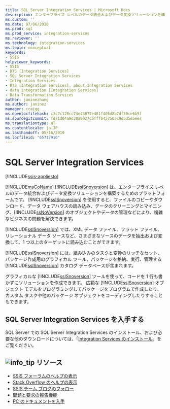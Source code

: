 ```yaml
---
title: SQL Server Integration Services | Microsoft Docs
description: エンタープライズ レベルのデータ統合およびデータ変換ソリューションを構築するための Microsoft のプラットフォームである SQL Server Integration Services について説明します
ms.custom: ''
ms.date: 07/06/2018
ms.prod: sql
ms.prod_service: integration-services
ms.reviewer: ''
ms.technology: integration-services
ms.topic: conceptual
keywords:
- SSIS
helpviewer_keywords:
- SSIS
- DTS [Integration Services]
- SQL Server Integration Services
- Integration Services
- DTS [Integration Services], about Integration Services
- data integration [Integration Services]
- Data Transformation Services
author: janinezhang
ms.author: janinez
manager: craigg
ms.openlocfilehash: c3c7c128cc74e43877e481f405d8b7df30ce6b5f
ms.sourcegitcommit: fd71d04a9d30a9927cbfff645750ac9d5d5e5ee7
ms.translationtype: HT
ms.contentlocale: ja-JP
ms.lasthandoff: 05/16/2019
ms.locfileid: "65717910"
---
```

# <a name="sql-server-integration-services"></a>SQL Server Integration Services

[!INCLUDE[ssis-appliesto](../includes/ssis-appliesto-ssvrpluslinux-asdb-asdw-xxx.md)]



[!INCLUDE[msCoName](../includes/msconame-md.md)] [!INCLUDE[ssISnoversion](../includes/ssisnoversion-md.md)] は、エンタープライズ レベルのデータ統合およびデータ変換ソリューションを構築するためのプラットフォームです。 [!INCLUDE[ssISnoversion](../includes/ssisnoversion-md.md)] を使用すると、ファイルのコピーやダウンロード、データ ウェアハウスの読み込み、データのクリーニングとマイニング、[!INCLUDE[ssNoVersion](../includes/ssnoversion-md.md)] のオブジェクトやデータの管理などにより、複雑なビジネスの問題を解決できます。

[!INCLUDE[ssISnoversion](../includes/ssisnoversion-md.md)] では、XML データ ファイル、フラット ファイル、リレーショナル データ ソースなど、さまざまなソースのデータを抽出および変換して、1 つ以上のターゲットに読み込むことができます。

[!INCLUDE[ssISnoversion](../includes/ssisnoversion-md.md)] には、組み込みのタスクと変換のリッチなセット、パッケージ作成用のグラフィカル ツール、パッケージを格納、実行、管理する [!INCLUDE[ssISnoversion](../includes/ssisnoversion-md.md)] カタログ データベースが含まれます。

グラフィカルな [!INCLUDE[ssISnoversion](../includes/ssisnoversion-md.md)] ツールを使って、コードを 1 行も書かずにソリューションを作成できます。 広範な [!INCLUDE[ssISnoversion](../includes/ssisnoversion-md.md)] オブジェクト モデルをプログラミングしてパッケージをプログラムで作成したり、カスタム タスクや他のパッケージ オブジェクトをコーディングしたりすることもできます。

## <a name="get-sql-server-integration-services"></a>SQL Server Integration Services を入手する

SQL Server での SQL Server Integration Services のインストール、および必要な他のダウンロードについては、「[Integration Services のインストール](install-windows/install-integration-services.md)」をご覧ください。

##  <a name="infotipsql-servermediainfo-tippng-resources"></a>![info_tip](../sql-server/media/info-tip.png) リソース
-   [SSIS フォーラムのヘルプの表示](https://social.msdn.microsoft.com/Forums/en-US/home?forum=sqlintegrationservices)
-   [Stack Overflow のヘルプの表示](https://stackoverflow.com/questions/tagged/ssis)  
-   [SSIS チーム ブログのフォロー](https://blogs.msdn.microsoft.com/ssis/)
-   [問題と要求の報告機能](https://feedback.azure.com/forums/908035-sql-server)
-   [PC のドキュメントを入手](../sql-server/sql-server-help-installation.md)
